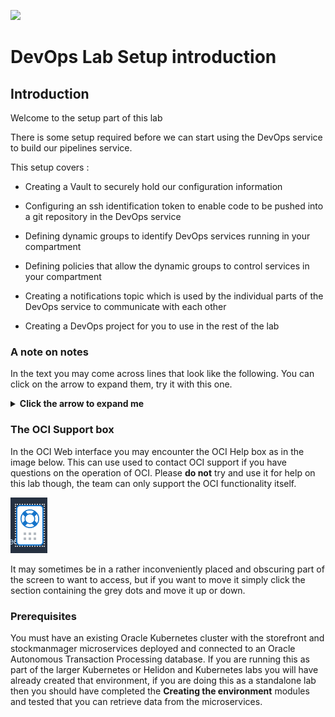 ![](../../../../common/images/customer.logo2.png)

# DevOps Lab Setup introduction

## Introduction

Welcome to the setup part of this lab

There is some setup required before we can start using the DevOps service to build our pipelines service. 

This setup covers :
  
  - Creating a Vault to securely hold our configuration information

  - Configuring an ssh identification token to enable code to be pushed into a git repository in the DevOps service
  
  - Defining dynamic groups to identify DevOps services running in your compartment
  
  - Defining policies that allow the dynamic groups to control services in your compartment 
  
  - Creating a notifications topic which is used by the individual parts of the DevOps service to communicate with each other
  
  - Creating a DevOps project for you to use in the rest of the lab
  
### A note on notes

In the text you may come across lines that look like the following. You can click on the arrow to expand them, try it with this one.

<details><summary><b>Click the arrow to expand me</b></summary>

Congratulations, you have clicked on the arrow and can now see this additional text.

These details sessions usually contain explanatory text that goes into more detail than some people want to know or they may provide guidance on unexpected situations  that may occur in the lab and how to address them.

To close the expansion band these these details just click the arrow again.

---

</details>

### The OCI Support box	

In the OCI Web interface you may encounter the OCI Help box as in the image below. This can use used to contact OCI support if you have questions on the operation of OCI. Please **do not** try and use it for help on this lab though, the team can only support the OCI functionality itself.

![](images/oci-bui-help-box.png)

It may sometimes be in a rather inconveniently placed and obscuring part of the screen to want to access, but if you want to move it simply click the section containing the grey dots and move it up or down.


### Prerequisites

You must have an existing Oracle Kubernetes  cluster with the storefront and stockmanmager microservices deployed and connected to an Oracle Autonomous Transaction Processing database. If you are running this as part of the larger Kubernetes or Helidon and Kubernetes labs you will have already created that environment, if you are doing this as a standalone lab then you should have completed the **Creating the environment** modules and tested that you can retrieve data from the microservices.